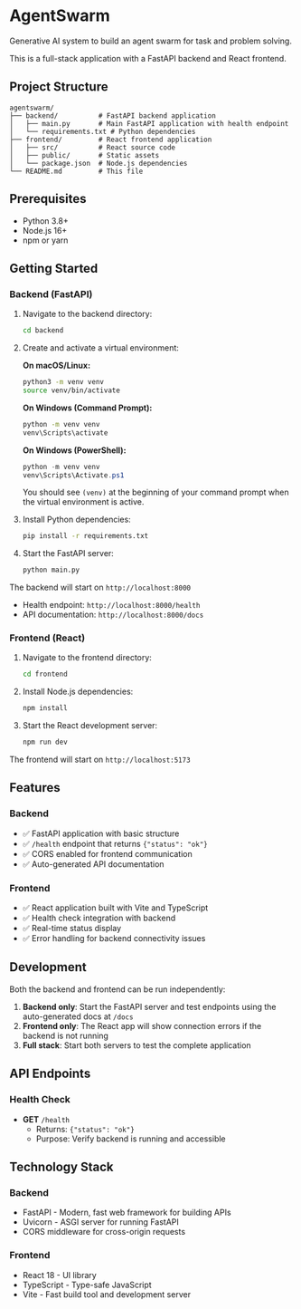 # AgentSwarm

Generative AI system to build an agent swarm for task and problem solving.

This is a full-stack application with a FastAPI backend and React frontend.

## Project Structure

```
agentswarm/
├── backend/          # FastAPI backend application
│   ├── main.py       # Main FastAPI application with health endpoint
│   └── requirements.txt # Python dependencies
├── frontend/         # React frontend application
│   ├── src/          # React source code
│   ├── public/       # Static assets
│   └── package.json  # Node.js dependencies
└── README.md         # This file
```

## Prerequisites

- Python 3.8+
- Node.js 16+
- npm or yarn

## Getting Started

### Backend (FastAPI)

1. Navigate to the backend directory:
   ```bash
   cd backend
   ```

2. Create and activate a virtual environment:

   **On macOS/Linux:**
   ```bash
   python3 -m venv venv
   source venv/bin/activate
   ```

   **On Windows (Command Prompt):**
   ```cmd
   python -m venv venv
   venv\Scripts\activate
   ```

   **On Windows (PowerShell):**
   ```powershell
   python -m venv venv
   venv\Scripts\Activate.ps1
   ```

   You should see `(venv)` at the beginning of your command prompt when the virtual environment is active.

3. Install Python dependencies:
   ```bash
   pip install -r requirements.txt
   ```

4. Start the FastAPI server:
   ```bash
   python main.py
   ```

The backend will start on `http://localhost:8000`

- Health endpoint: `http://localhost:8000/health`
- API documentation: `http://localhost:8000/docs`

### Frontend (React)

1. Navigate to the frontend directory:
   ```bash
   cd frontend
   ```

2. Install Node.js dependencies:
   ```bash
   npm install
   ```

3. Start the React development server:
   ```bash
   npm run dev
   ```

The frontend will start on `http://localhost:5173`

## Features

### Backend
- ✅ FastAPI application with basic structure
- ✅ `/health` endpoint that returns `{"status": "ok"}`
- ✅ CORS enabled for frontend communication
- ✅ Auto-generated API documentation

### Frontend
- ✅ React application built with Vite and TypeScript
- ✅ Health check integration with backend
- ✅ Real-time status display
- ✅ Error handling for backend connectivity issues

## Development

Both the backend and frontend can be run independently:

1. **Backend only**: Start the FastAPI server and test endpoints using the auto-generated docs at `/docs`
2. **Frontend only**: The React app will show connection errors if the backend is not running
3. **Full stack**: Start both servers to test the complete application

## API Endpoints

### Health Check
- **GET** `/health`
  - Returns: `{"status": "ok"}`
  - Purpose: Verify backend is running and accessible

## Technology Stack

### Backend
- FastAPI - Modern, fast web framework for building APIs
- Uvicorn - ASGI server for running FastAPI
- CORS middleware for cross-origin requests

### Frontend
- React 18 - UI library
- TypeScript - Type-safe JavaScript
- Vite - Fast build tool and development server
